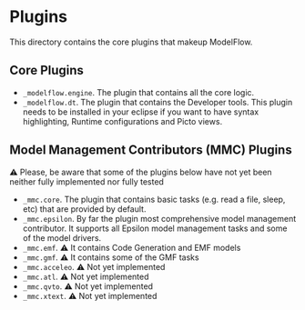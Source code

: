 # Plugins
This directory contains the core plugins that makeup ModelFlow. 

## Core Plugins
- `_modelflow.engine`. The plugin that contains all the core logic.
- `_modelflow.dt`. The plugin that contains the Developer tools. This plugin needs to be installed in your eclipse if you want to have syntax highlighting, Runtime configurations and Picto views.

## Model Management Contributors (MMC) Plugins

:warning: Please, be aware that some of the plugins below have not yet been neither fully implemented nor fully tested

- `_mmc.core`. The plugin that contains basic tasks (e.g. read a file, sleep, etc) that are provided by default.
- `_mmc.epsilon`. By far the plugin most comprehensive model management contributor. It supports all Epsilon model management tasks and some of the model drivers.
- `_mmc.emf`. :warning: It contains Code Generation and EMF models 
- `_mmc.gmf`. :warning: It contains some of the GMF tasks
- `_mmc.acceleo`. :warning: Not yet implemented
- `_mmc.atl`. :warning: Not yet implemented
- `_mmc.qvto`. :warning: Not yet implemented
- `_mmc.xtext`. :warning: Not yet implemented


